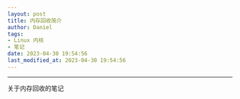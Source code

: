 ```yaml
---
layout: post
title: 内存回收简介
author: Daniel
tags:
- Linux 内核
- 笔记
date: 2023-04-30 19:54:56
last_modified_at: 2023-04-30 19:54:56
---
```

---

关于内存回收的笔记

